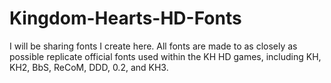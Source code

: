 # Kingdom-Hearts-HD-Fonts
I will be sharing fonts I create here. All fonts are made to as closely as possible replicate official fonts used within the KH HD games, including KH, KH2, BbS, ReCoM, DDD, 0.2, and KH3.
